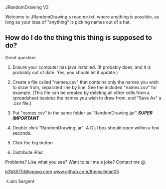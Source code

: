 JRandomDrawing V2


Welcome to JRandomDrawing's readme.txt, where anything is possible, as
long as your idea of "anything" is picking names out of a hat.


How do I do the thing this thing is supposed to do?
---------------------------------------------------

Great question.

1)	Ensure your computer has java installed.
	(It probably does, and it is probably out of date. Yes, you should let it
	update.)

2)	Create a file called "names.csv" that contains only the names you wish to
	draw from, separated line by line. See the included "names.csv" for example.
	(This file can be created by deleting all other cells from a spreadsheet besides
	the names you wish to draw from, and "Save As" a .csv file.)

3)	Put "names.csv" in the same folder as "RandomDrawing.jar" ***SUPER IMPORTANT***

4)	Double click "RandomDrawing.jar". A GUI box should open within a few seconds.

5)	Click the big button

6)	Distribute iPad


Problems? Like what you see? Want to tell me a joke?
Contact me @:

b3b55f7d@opayq.com
www.github.com/themailman05

-Liam Sargent

